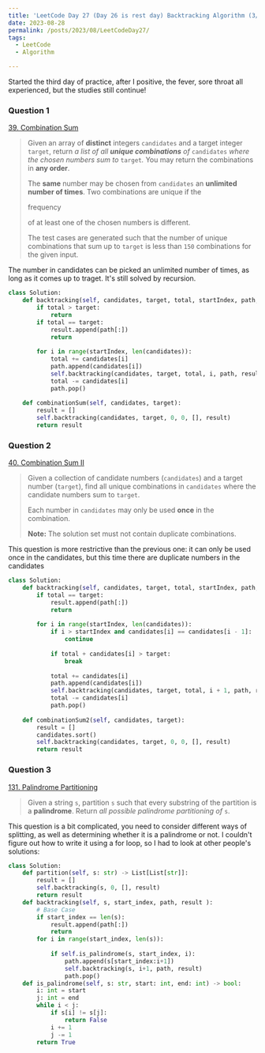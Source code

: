 ```yaml
---
title: 'LeetCode Day 27 (Day 26 is rest day) Backtracking Algorithm (3/6)'
date: 2023-08-28
permalink: /posts/2023/08/LeetCodeDay27/
tags:
  - LeetCode
  - Algorithm

---
```


Started the third day of practice, after I positive, the fever, sore throat all experienced, but the studies still continue!

### Question 1

[39. Combination Sum](https://leetcode.com/problems/combination-sum/)

> Given an array of **distinct** integers `candidates` and a target integer `target`, return *a list of all **unique combinations** of* `candidates` *where the chosen numbers sum to* `target`*.* You may return the combinations in **any order**.
>
> The **same** number may be chosen from `candidates` an **unlimited number of times**. Two combinations are unique if the 
>
> frequency
>
>  of at least one of the chosen numbers is different.
>
> 
>
> The test cases are generated such that the number of unique combinations that sum up to `target` is less than `150` combinations for the given input.

The number in candidates can be picked an unlimited number of times, as long as it comes up to traget. It's still solved by recursion.

```python
class Solution:
    def backtracking(self, candidates, target, total, startIndex, path, result):
        if total > target:
            return
        if total == target:
            result.append(path[:])
            return
 
        for i in range(startIndex, len(candidates)):
            total += candidates[i]
            path.append(candidates[i])
            self.backtracking(candidates, target, total, i, path, result)  
            total -= candidates[i]
            path.pop()
 
    def combinationSum(self, candidates, target):
        result = []
        self.backtracking(candidates, target, 0, 0, [], result)
        return result
```



### Question 2

[40. Combination Sum II](https://leetcode.com/problems/combination-sum-ii/)

>Given a collection of candidate numbers (`candidates`) and a target number (`target`), find all unique combinations in `candidates` where the candidate numbers sum to `target`.
>
>Each number in `candidates` may only be used **once** in the combination.
>
>**Note:** The solution set must not contain duplicate combinations.

This question is more restrictive than the previous one: it can only be used once in the candidates, but this time there are duplicate numbers in the candidates

```python
class Solution:
    def backtracking(self, candidates, target, total, startIndex, path, result):
        if total == target:
            result.append(path[:])
            return
 
        for i in range(startIndex, len(candidates)):
            if i > startIndex and candidates[i] == candidates[i - 1]:
                continue
 
            if total + candidates[i] > target:
                break
 
            total += candidates[i]
            path.append(candidates[i])
            self.backtracking(candidates, target, total, i + 1, path, result)
            total -= candidates[i]
            path.pop()
 
    def combinationSum2(self, candidates, target):
        result = []
        candidates.sort()
        self.backtracking(candidates, target, 0, 0, [], result)
        return result
```



### Question 3

[131. Palindrome Partitioning](https://leetcode.com/problems/palindrome-partitioning/)

>Given a string `s`, partition `s` such that every substring of the partition is a **palindrome**. Return *all possible palindrome partitioning of* `s`.

This question is a bit complicated, you need to consider different ways of splitting, as well as determining whether it is a palindrome or not. I couldn't figure out how to write it using a for loop, so I had to look at other people's solutions:

```python
class Solution:
    def partition(self, s: str) -> List[List[str]]:
        result = []
        self.backtracking(s, 0, [], result)
        return result
    def backtracking(self, s, start_index, path, result ):
        # Base Case
        if start_index == len(s):
            result.append(path[:])
            return
        for i in range(start_index, len(s)):
            
            if self.is_palindrome(s, start_index, i):
                path.append(s[start_index:i+1])
                self.backtracking(s, i+1, path, result)  
                path.pop()             
    def is_palindrome(self, s: str, start: int, end: int) -> bool:
        i: int = start        
        j: int = end
        while i < j:
            if s[i] != s[j]:
                return False
            i += 1
            j -= 1
        return True 
```

